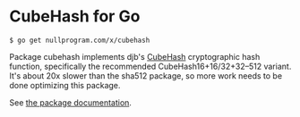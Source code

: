 # CubeHash for Go

    $ go get nullprogram.com/x/cubehash

Package cubehash implements djb's [CubeHash][spec] cryptographic hash
function, specifically the recommended CubeHash16+16/32+32–512 variant.
It's about 20x slower than the sha512 package, so more work needs to be
done optimizing this package.

See [the package documentation][doc].


[doc]: https://godoc.org/nullprogram.com/x/cubehash
[spec]: http://cubehash.cr.yp.to/
